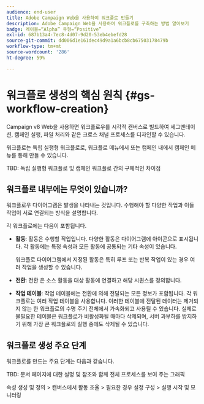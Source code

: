 ```yaml
---
audience: end-user
title: Adobe Campaign Web을 사용하여 워크플로 만들기
description: Adobe Campaign Web을 사용하여 워크플로를 구축하는 방법 알아보기
badge: 레이블=“Alpha” 유형=“Positive”
exl-id: 687b13a4-7ec8-4d07-9d20-53eb4ebefd28
source-git-commit: dd006d1e161dec49d9a1a6bcb8cb67503178479b
workflow-type: tm+mt
source-wordcount: '286'
ht-degree: 59%

---
```



# 워크플로 생성의 핵심 원칙 {#gs-workflow-creation}

Campaign v8 Web을 사용하면 워크플로우를 시각적 캔버스로 빌드하여 세그멘테이션, 캠페인 실행, 파일 처리와 같은 크로스 채널 프로세스를 디자인할 수 있습니다.

워크플로는 독립 실행형 워크플로로, 워크플로 메뉴에서 또는 캠페인 내에서 캠페인 메뉴를 통해 만들 수 있습니다.

TBD: 독립 실행형 워크플로 및 캠페인 워크플로 간의 구체적인 차이점

## 워크플로 내부에는 무엇이 있습니까?

워크플로우 다이어그램은 발생을 나타내는 것입니다. 수행해야 할 다양한 작업과 이들 작업이 서로 연결되는 방식을 설명합니다.

각 워크플로에는 다음이 포함됩니다.

* **활동**: 활동은 수행할 작업입니다. 다양한 활동은 다이어그램에 아이콘으로 표시됩니다. 각 활동에는 특정 속성과 모든 활동에 공통되는 기타 속성이 있습니다.

   워크플로 다이어그램에서 지정된 활동은 특히 루프 또는 반복 작업이 있는 경우 여러 작업을 생성할 수 있습니다.

* **전환**: 전환 은 소스 활동을 대상 활동에 연결하고 해당 시퀀스를 정의합니다.

* **작업 테이블**: 작업 테이블에는 전환에 의해 전달되는 모든 정보가 포함됩니다. 각 워크플로는 여러 작업 테이블을 사용합니다. 이러한 테이블에 전달된 데이터는 제거되지 않는 한 워크플로의 수명 주기 전체에서 가속화되고 사용될 수 있습니다. 실제로 불필요한 테이블은 워크플로가 비활성화될 때마다 삭제되며, 서버 과부하를 방지하기 위해 가장 큰 워크플로의 실행 중에도 삭제될 수 있습니다.

## 워크플로 생성 주요 단계

워크플로를 만드는 주요 단계는 다음과 같습니다.

TBD: 문서 페이지에 대한 설명 및 참조와 함께 전체 프로세스를 보여 주는 그래픽

속성 생성 및 정의 > 캔버스에서 활동 조율 > 필요한 경우 설정 구성 > 실행 시작 및 모니터링